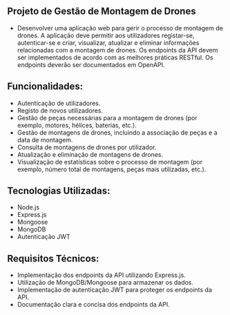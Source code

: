 ## Projeto de Gestão de Montagem de Drones

- Desenvolver uma aplicação web para gerir o processo de montagem de drones. A aplicação deve permitir aos utilizadores registar-se, autenticar-se e criar, visualizar, atualizar e eliminar informações relacionadas com a montagem de drones. Os endpoints da API devem ser implementados de acordo com as melhores práticas RESTful. Os endpoints deverão ser documentados em OpenAPI.

## Funcionalidades:

- Autenticação de utilizadores.
- Registo de novos utilizadores.
- Gestão de peças necessárias para a montagem de drones (por exemplo, motores, hélices, baterias, etc.).
- Gestão de montagens de drones, incluindo a associação de peças e a data de montagem.
- Consulta de montagens de drones por utilizador.
- Atualização e eliminação de montagens de drones.
- Visualização de estatísticas sobre o processo de montagem (por exemplo, número total de montagens, peças mais utilizadas, etc.).

## Tecnologias Utilizadas:

- Node.js
- Express.js
- Mongoose
- MongoDB
- Autenticação JWT

## Requisitos Técnicos:

- Implementação dos endpoints da API utilizando Express.js.
- Utilização de MongoDB/Mongoose para armazenar os dados.
- Implementação de autenticação JWT para proteger os endpoints da API.
- Documentação clara e concisa dos endpoints da API.
